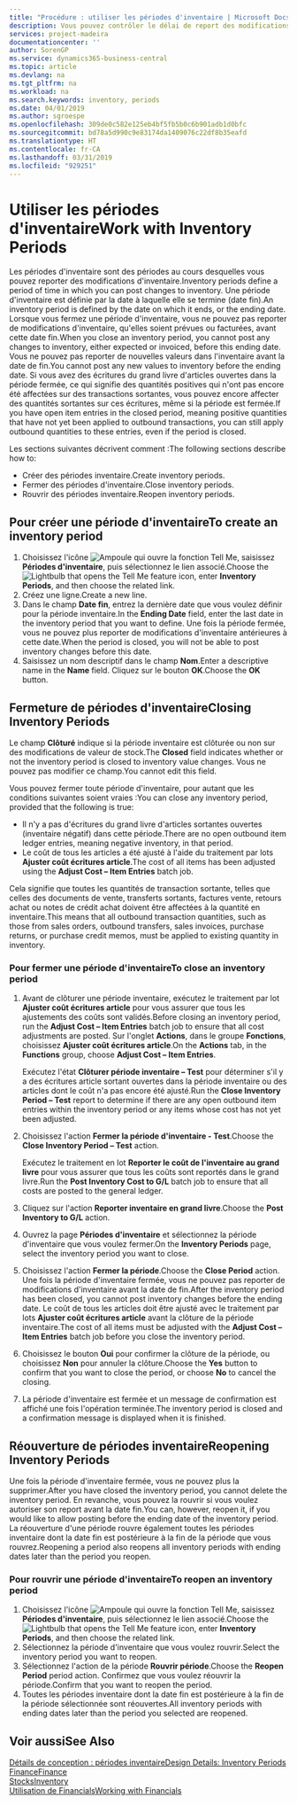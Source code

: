 ```yaml
---
title: "Procédure : utiliser les périodes d'inventaire | Microsoft Docs"
description: Vous pouvez contrôler le délai de report des modifications de l'inventaire en définissant des périodes d'inventaire.
services: project-madeira
documentationcenter: ''
author: SorenGP
ms.service: dynamics365-business-central
ms.topic: article
ms.devlang: na
ms.tgt_pltfrm: na
ms.workload: na
ms.search.keywords: inventory, periods
ms.date: 04/01/2019
ms.author: sgroespe
ms.openlocfilehash: 309de0c582e125eb4bf5fb5b0c6b901adb1d0bfc
ms.sourcegitcommit: bd78a5d990c9e83174da1409076c22df8b35eafd
ms.translationtype: HT
ms.contentlocale: fr-CA
ms.lasthandoff: 03/31/2019
ms.locfileid: "929251"
---
```

# <a name="work-with-inventory-periods"></a><span data-ttu-id="e0c27-103">Utiliser les périodes d'inventaire</span><span class="sxs-lookup"><span data-stu-id="e0c27-103">Work with Inventory Periods</span></span>
<span data-ttu-id="e0c27-104">Les périodes d'inventaire sont des périodes au cours desquelles vous pouvez reporter des modifications d'inventaire.</span><span class="sxs-lookup"><span data-stu-id="e0c27-104">Inventory periods define a period of time in which you can post changes to inventory.</span></span> <span data-ttu-id="e0c27-105">Une période d'inventaire est définie par la date à laquelle elle se termine (date fin).</span><span class="sxs-lookup"><span data-stu-id="e0c27-105">An inventory period is defined by the date on which it ends, or the ending date.</span></span> <span data-ttu-id="e0c27-106">Lorsque vous fermez une période d'inventaire, vous ne pouvez pas reporter de modifications d'inventaire, qu'elles soient prévues ou facturées, avant cette date fin.</span><span class="sxs-lookup"><span data-stu-id="e0c27-106">When you close an inventory period, you cannot post any changes to inventory, either expected or invoiced, before this ending date.</span></span> <span data-ttu-id="e0c27-107">Vous ne pouvez pas reporter de nouvelles valeurs dans l'inventaire avant la date de fin.</span><span class="sxs-lookup"><span data-stu-id="e0c27-107">You cannot post any new values to inventory before the ending date.</span></span> <span data-ttu-id="e0c27-108">Si vous avez des écritures du grand livre d'articles ouvertes dans la période fermée, ce qui signifie des quantités positives qui n'ont pas encore été affectées sur des transactions sortantes, vous pouvez encore affecter des quantités sortantes sur ces écritures, même si la période est fermée.</span><span class="sxs-lookup"><span data-stu-id="e0c27-108">If you have open item entries in the closed period, meaning positive quantities that have not yet been applied to outbound transactions, you can still apply outbound quantities to these entries, even if the period is closed.</span></span>  

<span data-ttu-id="e0c27-109">Les sections suivantes décrivent comment :</span><span class="sxs-lookup"><span data-stu-id="e0c27-109">The following sections describe how to:</span></span>  

* <span data-ttu-id="e0c27-110">Créer des périodes inventaire.</span><span class="sxs-lookup"><span data-stu-id="e0c27-110">Create inventory periods.</span></span>  
* <span data-ttu-id="e0c27-111">Fermer des périodes d'inventaire.</span><span class="sxs-lookup"><span data-stu-id="e0c27-111">Close inventory periods.</span></span>  
* <span data-ttu-id="e0c27-112">Rouvrir des périodes inventaire.</span><span class="sxs-lookup"><span data-stu-id="e0c27-112">Reopen inventory periods.</span></span>  

## <a name="to-create-an-inventory-period"></a><span data-ttu-id="e0c27-113">Pour créer une période d'inventaire</span><span class="sxs-lookup"><span data-stu-id="e0c27-113">To create an inventory period</span></span>  
1. <span data-ttu-id="e0c27-114">Choisissez l'icône ![Ampoule qui ouvre la fonction Tell Me](media/ui-search/search_small.png "Dites-moi ce que vous voulez faire"), saisissez **Périodes d'inventaire**, puis sélectionnez le lien associé.</span><span class="sxs-lookup"><span data-stu-id="e0c27-114">Choose the ![Lightbulb that opens the Tell Me feature](media/ui-search/search_small.png "Tell me what you want to do") icon, enter **Inventory Periods**, and then choose the related link.</span></span>  
2. <span data-ttu-id="e0c27-115">Créez une ligne.</span><span class="sxs-lookup"><span data-stu-id="e0c27-115">Create a new line.</span></span>  
3. <span data-ttu-id="e0c27-116">Dans le champ **Date fin**, entrez la dernière date que vous voulez définir pour la période inventaire.</span><span class="sxs-lookup"><span data-stu-id="e0c27-116">In the **Ending Date** field, enter the last date in the inventory period that you want to define.</span></span> <span data-ttu-id="e0c27-117">Une fois la période fermée, vous ne pouvez plus reporter de modifications d'inventaire antérieures à cette date.</span><span class="sxs-lookup"><span data-stu-id="e0c27-117">When the period is closed, you will not be able to post inventory changes before this date.</span></span>  
4. <span data-ttu-id="e0c27-118">Saisissez un nom descriptif dans le champ **Nom**.</span><span class="sxs-lookup"><span data-stu-id="e0c27-118">Enter a descriptive name in the **Name** field.</span></span> <span data-ttu-id="e0c27-119">Cliquez sur le bouton **OK**.</span><span class="sxs-lookup"><span data-stu-id="e0c27-119">Choose the **OK** button.</span></span>  

## <a name="closing-inventory-periods"></a><span data-ttu-id="e0c27-120">Fermeture de périodes d'inventaire</span><span class="sxs-lookup"><span data-stu-id="e0c27-120">Closing Inventory Periods</span></span>  
<span data-ttu-id="e0c27-121">Le champ **Clôturé** indique si la période inventaire est clôturée ou non sur des modifications de valeur de stock.</span><span class="sxs-lookup"><span data-stu-id="e0c27-121">The **Closed** field indicates whether or not the inventory period is closed to inventory value changes.</span></span> <span data-ttu-id="e0c27-122">Vous ne pouvez pas modifier ce champ.</span><span class="sxs-lookup"><span data-stu-id="e0c27-122">You cannot edit this field.</span></span>  

<span data-ttu-id="e0c27-123">Vous pouvez fermer toute période d'inventaire, pour autant que les conditions suivantes soient vraies :</span><span class="sxs-lookup"><span data-stu-id="e0c27-123">You can close any inventory period, provided that the following is true:</span></span>  

* <span data-ttu-id="e0c27-124">Il n'y a pas d'écritures du grand livre d'articles sortantes ouvertes (inventaire négatif) dans cette période.</span><span class="sxs-lookup"><span data-stu-id="e0c27-124">There are no open outbound item ledger entries, meaning negative inventory, in that period.</span></span>  
* <span data-ttu-id="e0c27-125">Le coût de tous les articles a été ajusté à l'aide du traitement par lots **Ajuster coût écritures article**.</span><span class="sxs-lookup"><span data-stu-id="e0c27-125">The cost of all items has been adjusted using the **Adjust Cost – Item Entries** batch job.</span></span>  

<span data-ttu-id="e0c27-126">Cela signifie que toutes les quantités de transaction sortante, telles que celles des documents de vente, transferts sortants, factures vente, retours achat ou notes de crédit achat doivent être affectées à la quantité en inventaire.</span><span class="sxs-lookup"><span data-stu-id="e0c27-126">This means that all outbound transaction quantities, such as those from sales orders, outbound transfers, sales invoices, purchase returns, or purchase credit memos, must be applied to existing quantity in inventory.</span></span>  

### <a name="to-close-an-inventory-period"></a><span data-ttu-id="e0c27-127">Pour fermer une période d'inventaire</span><span class="sxs-lookup"><span data-stu-id="e0c27-127">To close an inventory period</span></span>  
1. <span data-ttu-id="e0c27-128">Avant de clôturer une période inventaire, exécutez le traitement par lot **Ajuster coût écritures article** pour vous assurer que tous les ajustements des coûts sont validés.</span><span class="sxs-lookup"><span data-stu-id="e0c27-128">Before closing an inventory period, run the **Adjust Cost – Item Entries** batch job to ensure that all cost adjustments are posted.</span></span> <span data-ttu-id="e0c27-129">Sur l'onglet **Actions**, dans le groupe **Fonctions**, choisissez **Ajuster coût écritures article**.</span><span class="sxs-lookup"><span data-stu-id="e0c27-129">On the **Actions** tab, in the **Functions** group, choose **Adjust Cost – Item Entries**.</span></span>  

     <span data-ttu-id="e0c27-130">Exécutez l'état **Clôturer période inventaire – Test** pour déterminer s'il y a des écritures article sortant ouvertes dans la période inventaire ou des articles dont le coût n'a pas encore été ajusté.</span><span class="sxs-lookup"><span data-stu-id="e0c27-130">Run the **Close Inventory Period – Test** report to determine if there are any open outbound item entries within the inventory period or any items whose cost has not yet been adjusted.</span></span>  
2. <span data-ttu-id="e0c27-131">Choisissez l'action **Fermer la période d'inventaire - Test**.</span><span class="sxs-lookup"><span data-stu-id="e0c27-131">Choose the **Close Inventory Period – Test** action.</span></span>  

     <span data-ttu-id="e0c27-132">Exécutez le traitement en lot **Reporter le coût de l'inventaire au grand livre** pour vous assurer que tous les coûts sont reportés dans le grand livre.</span><span class="sxs-lookup"><span data-stu-id="e0c27-132">Run the **Post Inventory Cost to G/L** batch job to ensure that all costs are posted to the general ledger.</span></span>  
3. <span data-ttu-id="e0c27-133">Cliquez sur l'action **Reporter inventaire en grand livre**.</span><span class="sxs-lookup"><span data-stu-id="e0c27-133">Choose the **Post Inventory to G/L** action.</span></span>  
4. <span data-ttu-id="e0c27-134">Ouvrez la page **Périodes d'inventaire** et sélectionnez la période d'inventaire que vous voulez fermer.</span><span class="sxs-lookup"><span data-stu-id="e0c27-134">On the **Inventory Periods** page, select the inventory period you want to close.</span></span>  
5. <span data-ttu-id="e0c27-135">Choisissez l'action **Fermer la période**.</span><span class="sxs-lookup"><span data-stu-id="e0c27-135">Choose the **Close Period** action.</span></span> <span data-ttu-id="e0c27-136">Une fois la période d'inventaire fermée, vous ne pouvez pas reporter de modifications d'inventaire avant la date de fin.</span><span class="sxs-lookup"><span data-stu-id="e0c27-136">After the inventory period has been closed, you cannot post inventory changes before the ending date.</span></span> <span data-ttu-id="e0c27-137">Le coût de tous les articles doit être ajusté avec le traitement par lots **Ajuster coût écritures article** avant la clôture de la période inventaire.</span><span class="sxs-lookup"><span data-stu-id="e0c27-137">The cost of all items must be adjusted with the **Adjust Cost – Item Entries** batch job before you close the inventory period.</span></span>  
6. <span data-ttu-id="e0c27-138">Choisissez le bouton **Oui** pour confirmer la clôture de la période, ou choisissez **Non** pour annuler la clôture.</span><span class="sxs-lookup"><span data-stu-id="e0c27-138">Choose the **Yes** button to confirm that you want to close the period, or choose **No** to cancel the closing.</span></span>  
7. <span data-ttu-id="e0c27-139">La période d'inventaire est fermée et un message de confirmation est affiché une fois l'opération terminée.</span><span class="sxs-lookup"><span data-stu-id="e0c27-139">The inventory period is closed and a confirmation message is displayed when it is finished.</span></span>  

## <a name="reopening-inventory-periods"></a><span data-ttu-id="e0c27-140">Réouverture de périodes inventaire</span><span class="sxs-lookup"><span data-stu-id="e0c27-140">Reopening Inventory Periods</span></span>  
<span data-ttu-id="e0c27-141">Une fois la période d'inventaire fermée, vous ne pouvez plus la supprimer.</span><span class="sxs-lookup"><span data-stu-id="e0c27-141">After you have closed the inventory period, you cannot delete the inventory period.</span></span> <span data-ttu-id="e0c27-142">En revanche, vous pouvez la rouvrir si vous voulez autoriser son report avant la date fin.</span><span class="sxs-lookup"><span data-stu-id="e0c27-142">You can, however, reopen it, if you would like to allow posting before the ending date of the inventory period.</span></span> <span data-ttu-id="e0c27-143">La réouverture d'une période rouvre également toutes les périodes inventaire dont la date fin est postérieure à la fin de la période que vous rouvrez.</span><span class="sxs-lookup"><span data-stu-id="e0c27-143">Reopening a period also reopens all inventory periods with ending dates later than the period you reopen.</span></span>  

### <a name="to-reopen-an-inventory-period"></a><span data-ttu-id="e0c27-144">Pour rouvrir une période d'inventaire</span><span class="sxs-lookup"><span data-stu-id="e0c27-144">To reopen an inventory period</span></span>  
1. <span data-ttu-id="e0c27-145">Choisissez l'icône ![Ampoule qui ouvre la fonction Tell Me](media/ui-search/search_small.png "Dites-moi ce que vous voulez faire"), saisissez **Périodes d'inventaire**, puis sélectionnez le lien associé.</span><span class="sxs-lookup"><span data-stu-id="e0c27-145">Choose the ![Lightbulb that opens the Tell Me feature](media/ui-search/search_small.png "Tell me what you want to do") icon, enter **Inventory Periods**, and then choose the related link.</span></span>  
2. <span data-ttu-id="e0c27-146">Sélectionnez la période d'inventaire que vous voulez rouvrir.</span><span class="sxs-lookup"><span data-stu-id="e0c27-146">Select the inventory period you want to reopen.</span></span>  
3. <span data-ttu-id="e0c27-147">Sélectionnez l'action de la période **Rouvrir période**.</span><span class="sxs-lookup"><span data-stu-id="e0c27-147">Choose the **Reopen Period** period action.</span></span> <span data-ttu-id="e0c27-148">Confirmez que vous voulez réouvrir la période.</span><span class="sxs-lookup"><span data-stu-id="e0c27-148">Confirm that you want to reopen the period.</span></span>  
4. <span data-ttu-id="e0c27-149">Toutes les périodes inventaire dont la date fin est postérieure à la fin de la période sélectionnée sont réouvertes.</span><span class="sxs-lookup"><span data-stu-id="e0c27-149">All inventory periods with ending dates later than the period you selected are reopened.</span></span>  

## <a name="see-also"></a><span data-ttu-id="e0c27-150">Voir aussi</span><span class="sxs-lookup"><span data-stu-id="e0c27-150">See Also</span></span>  
[<span data-ttu-id="e0c27-151">Détails de conception : périodes inventaire</span><span class="sxs-lookup"><span data-stu-id="e0c27-151">Design Details: Inventory Periods</span></span>](design-details-inventory-periods.md)  
[<span data-ttu-id="e0c27-152">Finance</span><span class="sxs-lookup"><span data-stu-id="e0c27-152">Finance</span></span>](finance.md)  
[<span data-ttu-id="e0c27-153">Stocks</span><span class="sxs-lookup"><span data-stu-id="e0c27-153">Inventory</span></span>](inventory-manage-inventory.md)  
[<span data-ttu-id="e0c27-154">Utilisation de Financials</span><span class="sxs-lookup"><span data-stu-id="e0c27-154">Working with Financials</span></span>](ui-work-product.md)
